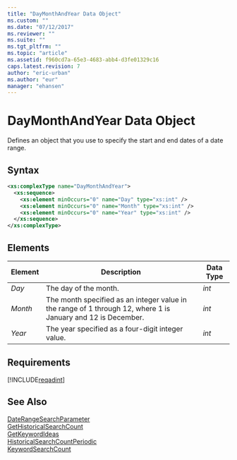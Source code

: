 ```yaml
---
title: "DayMonthAndYear Data Object"
ms.custom: ""
ms.date: "07/12/2017"
ms.reviewer: ""
ms.suite: ""
ms.tgt_pltfrm: ""
ms.topic: "article"
ms.assetid: f960cd7a-65e3-4683-abb4-d3fe01329c16
caps.latest.revision: 7
author: "eric-urban"
ms.author: "eur"
manager: "ehansen"
---
```

# DayMonthAndYear Data Object
Defines an object that you use to specify the start and end dates of a date range.

## Syntax

```xml
<xs:complexType name="DayMonthAndYear">
  <xs:sequence>
    <xs:element minOccurs="0" name="Day" type="xs:int" />
    <xs:element minOccurs="0" name="Month" type="xs:int" />
    <xs:element minOccurs="0" name="Year" type="xs:int" />
  </xs:sequence>
</xs:complexType>
```

## <a name="Elements"></a>Elements

|Element|Description|Data Type|
|-----------|---------------|-------------|
|*Day*|The day of the month.|*int*|
|*Month*|The month specified as an integer value in the range of 1 through 12, where 1 is January and 12 is December.|*int*|
|*Year*|The year specified as a four-digit integer value.|*int*|

## Requirements
[!INCLUDE[reqadint](../adinsight-api/includes/reqadint.md)]
## See Also
[DateRangeSearchParameter](../adinsight-api/daterangesearchparameter-data-object.md)  
[GetHistoricalSearchCount](../adinsight-api/gethistoricalsearchcount-service-operation.md)  
[GetKeywordIdeas](../adinsight-api/getkeywordideas-service-operation.md)  
[HistoricalSearchCountPeriodic](../adinsight-api/historicalsearchcountperiodic-data-object.md)  
[KeywordSearchCount](../adinsight-api/keywordsearchcount-data-object.md)  

